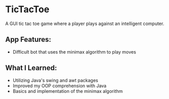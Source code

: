 # TicTacToe
A GUI tic tac toe game where a player plays against an intelligent computer.
## App Features:
- Difficult bot that uses the minimax algorithm to play moves
## What I Learned:
- Utilizing Java's swing and awt packages
- Improved my OOP comprehension with Java
- Basics and implementation of the minimax algorithm 
